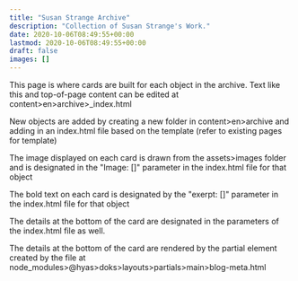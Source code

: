 ```yaml
---
title: "Susan Strange Archive"
description: "Collection of Susan Strange's Work."
date: 2020-10-06T08:49:55+00:00
lastmod: 2020-10-06T08:49:55+00:00
draft: false
images: []
---
```


This page is where cards are built for each object in the archive.  Text like this and top-of-page content can be edited at content>en>archive>_index.html

New objects are added by creating a new folder in content>en>archive and adding in an index.html file based on the template (refer to existing pages for template)

The image displayed on each card is drawn from the assets>images folder and is designated in the "Image: []" parameter in the index.html file for that object

The bold text on each card is designated by the "exerpt: []" parameter in the index.html file for that object

The details at the bottom of the card are designated in the parameters of the index.html file as well.

The details at the bottom of the card are rendered by the partial element created by the file at node_modules>@hyas>doks>layouts>partials>main>blog-meta.html